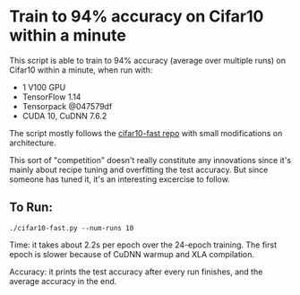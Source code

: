 
# Train to 94% accuracy on Cifar10 within a minute

This script is able to train to 94% accuracy (average over multiple runs)
on Cifar10 within a minute, when run with:

* 1 V100 GPU
* TensorFlow 1.14
* Tensorpack @047579df
* CUDA 10, CuDNN 7.6.2

The script mostly follows the [cifar10-fast repo](https://github.com/davidcpage/cifar10-fast)
with small modifications on architecture.

This sort of "competition" doesn't really constitute any innovations since it's
mainly about recipe tuning and overfitting the test accuracy.
But since someone has tuned it, it's an interesting excercise to follow.

## To Run:
```
./cifar10-fast.py --num-runs 10
```

Time: it takes about 2.2s per epoch over the 24-epoch training.
The first epoch is slower because of CuDNN warmup and XLA compilation.

Accuracy: it prints the test accuracy after every run finishes, and the average accuracy in the end.
